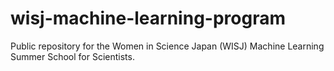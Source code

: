 # wisj-machine-learning-program
Public repository for the Women in Science Japan (WISJ) Machine Learning Summer School for Scientists.
